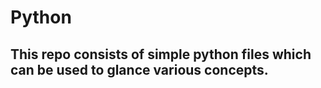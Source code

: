 # Python
## This repo consists of simple python files which can be used to glance various concepts.
